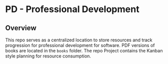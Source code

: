# PD - Professional Development

## Overview

This repo serves as a centralized location to store resources and track progression for professional development for software. PDF versions of books are located in the `books` folder. The repo Project contains the Kanban style planning for resource consumption.
